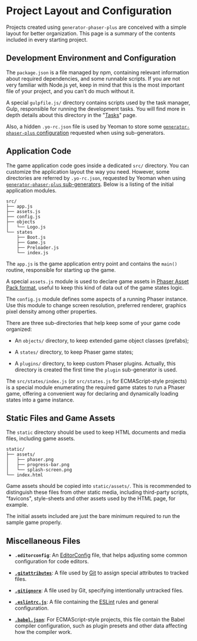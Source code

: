 Project Layout and Configuration
================================

Projects created using `generator-phaser-plus` are conceived with a simple layout for better organization. This page is a summary of the contents included in every starting project.


Development Environment and Configuration
-----------------------------------------

The `package.json` is a file managed by npm, containing relevant information about required dependencies, and some runnable scripts. If you are not very familiar with Node.js yet, keep in mind that this is the most important file of your project, and you can't do much without it.

A special `gulpfile.js/` directory contains scripts used by the task manager, Gulp, responsible for running the development tasks. You will find more in depth details about this directory in the "[Tasks][task]" page.

Also, a hidden `.yo-rc.json` file is used by Yeoman to store some [`generator-phaser-plus` configuration][gppc] requested when using sub-generators.


Application Code
----------------

The game application code goes inside a dedicated `src/` directory. You can customize the application layout the way you need. However, some directories are referred by `.yo-rc.json`, requested by Yeoman when using [`generator-phaser-plus` sub-generators][gpps]. Below is a listing of the initial application modules.

```
src/
├── app.js
├── assets.js
├── config.js
├── objects
│   └── Logo.js
└── states
    ├── Boot.js
    ├── Game.js
    ├── Preloader.js
    └── index.js
```

The `app.js` is the game application entry point and contains the `main()` routine, responsible for starting up the game.

A special `assets.js` module is used to declare game assets in [Phaser Asset Pack format][aspk], useful to keep this kind of data out of the game states logic.

The `config.js` module defines some aspects of a running Phaser instance. Use this module to change screen resolution, preferred renderer, graphics pixel density among other properties.

There are three sub-directories that help keep some of your game code organized:

*   An `objects/` directory, to keep extended game object classes (prefabs);

*   A `states/` directory, to keep Phaser game states;

*   A `plugins/` directory, to keep custom Phaser plugins. Actually, this directory is created the first time the `plugin` sub-generator is used.

The `src/states/index.js` (or `src/states.js` for ECMAScript-style projects) is a special module enumerating the required game states to run a Phaser game, offering a convenient way for declaring and dynamically loading states into a game instance.


Static Files and Game Assets
----------------------------

The `static` directory should be used to keep HTML documents and media files, including game assets.

```
static/
├── assets/
│   ├── phaser.png
│   ├── progress-bar.png
│   └── splash-screen.png
└── index.html
```

Game assets should be copied into `static/assets/`. This is recommended to distinguish these files from other static media, including third-party scripts, "favicons", style-sheets and other assets used by the HTML page, for example.

The initial assets included are just the bare minimum required to run the sample game properly.


Miscellaneous Files
-------------------

*   **`.editorconfig`**: An [EditorConfig][ec__] file, that helps adjusting some common configuration for code editors.

*   **[`.gitattributes`][gita]**: A file used by [Git][git_] to assign special attributes to tracked files.

*   **[`.gitignore`][giti]**: A file used by Git, specifying intentionally untracked files.

*   **[`.eslintrc.js`][esrc]**: A file containing the [ESLint][esl_] rules and general configuration.

*   **[`.babel.json`][bbrc]**: For ECMAScript-style projects, this file contain the Babel compiler configuration, such as plugin presets and other data affecting how the compiler work.


<!--  -->
[task]: tasks.md
[aspk]: asset-packs.md
[gpps]: generator.md#sub-generators
[gppc]: generator.md#generator-configuration

[esl_]: http://eslint.org/
[git_]: https://git-scm.com/
[ec__]: http://editorconfig.org/
[bbrc]: http://babeljs.io/docs/usage/babelrc/
[esrc]: http://eslint.org/docs/user-guide/configuring
[giti]: https://www.kernel.org/pub/software/scm/git/docs/gitignore.html
[gita]: https://www.kernel.org/pub/software/scm/git/docs/gitattributes.html

